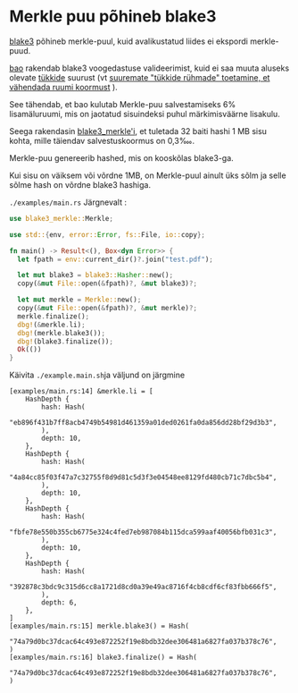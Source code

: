 # Merkle puu põhineb blake3

[blake3](https://github.com/BLAKE3-team/BLAKE3) põhineb merkle-puul, kuid avalikustatud liides ei ekspordi merkle-puud.

[bao](https://github.com/oconnor663/bao) rakendab blake3 voogedastuse valideerimist, kuid ei saa muuta aluseks olevate [tükkide](https://github.com/oconnor663/bao/issues/34) suurust (vt [suuremate "tükkide rühmade" toetamine, et vähendada ruumi koormust](https://github.com/oconnor663/bao/issues/34) ).

See tähendab, et bao kulutab Merkle-puu salvestamiseks 6% lisamäluruumi, mis on jaotatud sisuindeksi puhul märkimisväärne lisakulu.

Seega rakendasin [blake3_merkle'i](https://github.com/rmw-lib/blake3_merkle), et tuletada 32 baiti hashi 1 MB sisu kohta, mille täiendav salvestuskoormus on 0,3‱.

Merkle-puu genereerib hashed, mis on kooskõlas blake3-ga.

Kui sisu on väiksem või võrdne 1MB, on Merkle-puul ainult üks sõlm ja selle sõlme hash on võrdne blake3 hashiga.

`./examples/main.rs` Järgnevalt :

```rust
use blake3_merkle::Merkle;

use std::{env, error::Error, fs::File, io::copy};

fn main() -> Result<(), Box<dyn Error>> {
  let fpath = env::current_dir()?.join("test.pdf");

  let mut blake3 = blake3::Hasher::new();
  copy(&mut File::open(&fpath)?, &mut blake3)?;

  let mut merkle = Merkle::new();
  copy(&mut File::open(&fpath)?, &mut merkle)?;
  merkle.finalize();
  dbg!(&merkle.li);
  dbg!(merkle.blake3());
  dbg!(blake3.finalize());
  Ok(())
}
```

Käivita `./example.main.sh`ja väljund on järgmine

```
[examples/main.rs:14] &merkle.li = [
    HashDepth {
        hash: Hash(
            "eb896f431b7ff8acb4749b54981d461359a01ded0261fa0da856dd28bf29d3b3",
        ),
        depth: 10,
    },
    HashDepth {
        hash: Hash(
            "4a84cc85f03f47a7c32755f8d9d81c5d3f3e04548ee8129fd480cb71c7dbc5b4",
        ),
        depth: 10,
    },
    HashDepth {
        hash: Hash(
            "fbfe78e550b355cb6775e324c4fed7eb987084b115dca599aaf40056bfb031c3",
        ),
        depth: 10,
    },
    HashDepth {
        hash: Hash(
            "392878c3bdc9c315d6cc8a1721d8cd0a39e49ac8716f4cb8cdf6cf83fbb666f5",
        ),
        depth: 6,
    },
]
[examples/main.rs:15] merkle.blake3() = Hash(
    "74a79d0bc37dcac64c493e872252f19e8bdb32dee306481a6827fa037b378c76",
)
[examples/main.rs:16] blake3.finalize() = Hash(
    "74a79d0bc37dcac64c493e872252f19e8bdb32dee306481a6827fa037b378c76",
)
```